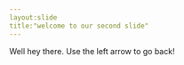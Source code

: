 ```yaml
---
layout:slide
title:"welcome to our second slide"
---
```

Well hey there.
Use the left arrow to go back!
